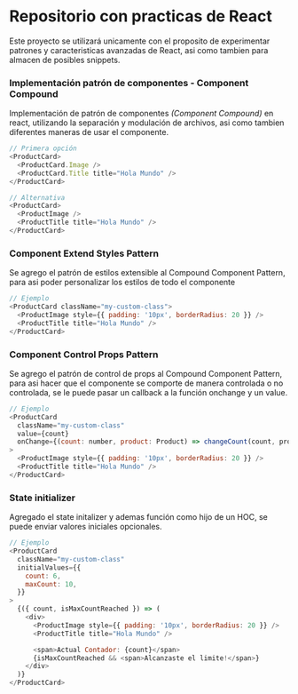 # Repositorio con practicas de React

Este proyecto se utilizará unicamente con el proposito de experimentar patrones y caracteristicas avanzadas de React, asi como tambien para almacen de posibles snippets.

### Implementación patrón de componentes - Component Compound

Implementación de patrón de componentes _(Component Compound)_ en react, utilizando la separación y modulación de archivos, asi como tambien diferentes maneras de usar el componente.

```js
// Primera opción
<ProductCard>
  <ProductCard.Image />
  <ProductCard.Title title="Hola Mundo" />
</ProductCard>
```

```js
// Alternativa
<ProductCard>
  <ProductImage />
  <ProductTitle title="Hola Mundo" />
</ProductCard>
```

### Component Extend Styles Pattern

Se agrego el patrón de estilos extensible al Compound Component Pattern, para asi poder personalizar los estilos de todo el componente

```js
// Ejemplo
<ProductCard className="my-custom-class">
  <ProductImage style={{ padding: '10px', borderRadius: 20 }} />
  <ProductTitle title="Hola Mundo" />
</ProductCard>
```

### Component Control Props Pattern

Se agrego el patrón de control de props al Compound Component Pattern, para asi hacer que el componente se comporte de manera controlada o no controlada, se le puede pasar un callback a la función onchange y un value.

```js
// Ejemplo
<ProductCard
  className="my-custom-class"
  value={count}
  onChange={(count: number, product: Product) => changeCount(count, product)}
>
  <ProductImage style={{ padding: '10px', borderRadius: 20 }} />
  <ProductTitle title="Hola Mundo" />
</ProductCard>
```

### State initializer

Agregado el state initalizer y ademas función como hijo de un HOC, se puede enviar valores iniciales opcionales.

```js
// Ejemplo
<ProductCard
  className="my-custom-class"
  initialValues={{
    count: 6,
    maxCount: 10,
  }}
>
  {({ count, isMaxCountReached }) => (
    <div>
      <ProductImage style={{ padding: '10px', borderRadius: 20 }} />
      <ProductTitle title="Hola Mundo" />

      <span>Actual Contador: {count}</span>
      {isMaxCountReached && <span>Alcanzaste el limite!</span>}
    </div>
  )}
</ProductCard>
```
